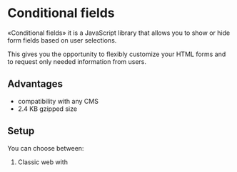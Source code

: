 # Conditional fields

«Conditional fields» it is a JavaScript library that allows you to show or hide form fields based on user selections. 

This gives you the opportunity to flexibly customize your HTML forms and to request only needed information from users.

## Advantages

* compatibility with any CMS
* 2.4 KB gzipped size

## Setup

You can choose between:

1. Classic web with <script> tag

```html
<script src="conditional-fields.browser.js"></script>
```

2. ES6 Modules

```javascript
import ConditionalFields from 'conditional-fields';
```

## Usage

First of all, you will need an html form.

To enable conditional logic you should add data-rules attribute to conditional field.

```html
<form action="#" method="POST">
    <div class="row">
        <input type="checkbox" name="is_adult"> Are you an adult?
    </div>
    
    <div class="row">
        <input name="phone" data-rules='[{"name": "is_adult", "value": ["true"]}]'>
    </div>
    
    <button type="submit">Submit</button>
</form>
```

```javascript
new ConditionalForm(document.querySelector('form'));
```

In the example above input with name **phone** will be visible only if input with name **is_adult** has value that equals to **true**.


You can also add several values:

```html
<form action="#" method="POST">
    <div class="row">
        <input type="text" name="strange_thing" placeholder="Type something">
    </div>
    
    <div class="row">
        <input name="alert" data-rules='[{"name": "strange_thing", "value": ["floppy", "disk", "floppy disk"]}]'>
    </div>
    
    <button type="submit">Submit</button>
</form>
```

In the example above input with name **alert** will be visible only if input with name **strange_thing** has the value that equals to: **floppy** or **disk** or **floppy disk**.

You even several rules:

```html
<form action="#" method="POST">
    <div class="row">
        <input type="checkbox" name="is_adult"> Are you an adult?
    </div>
    
    <div class="row">
        <input type="checkbox" name="is_agreed"> Do you agree with the terms?
    </div>
    
    <div class="row">
        <input name="phone" data-rules='[{"name": "is_adult", "value": ["true"]}, {"name": "is_agreed", "value": ["true"]}]'>
    </div>
    
    <button type="submit">Submit</button>
</form>
```

In the example above input with name **phone** will be visible only if input with name **is_adult** has value that equals to **true** and input with name **is_agreed** has value that equals to **true**.


You can also provide your own functions to show and hide form fields:

```javascript
new ConditionalForm(document.querySelector('form'), {
    onShow: (root) => root.closest('div.row').style.display = 'block',
    onHide: (root) => root.closest('div.row').style.display = 'none'
});
```

Where **root** it is conditional field html node.
